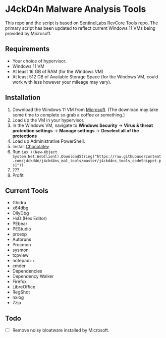 # J4ckD4n Malware Analysis Tools

This repo and the script is based on [SentinelLabs RevCore Tools](https://github.com/SentineLabs/SentinelLabs_RevCore_Tools) repo. The primary script has been updated to reflect current Windows 11 VMs being provided by Microsoft.

## Requirements
- Your choice of hypervisor.
- Windows 11 VM
- At least 16 GB of RAM (for the Windows VM)
- At least 512 GB of Available Storage Space (for the Windows VM, could work with less however your mileage may vary).

## Installation

1. Download the Windows 11 VM from [Microsoft](https://developer.microsoft.com/en-us/windows/downloads/virtual-machines/). (The download may take some time to complete so grab a coffee or something.)
2. Load up the VM in your hypervisor.
3. In the Windows VM, navigate to **Windows Security** -> **Virus & threat protection settings** -> **Manage settings** -> **Deselect all of the protections**
4. Load up Administrative PowerShell.
5. Install [Chocolatey](https://chocolatey.org/install).
6. Run `iex ((New-Object System.Net.WebClient).DownloadString("https://raw.githubusercontent.com/j4ckd4n/j4ckd4ns_mal_tools/master/j4ckd4ns_tools_codeSnippet.ps1"))`
7. ???
8. Profit

## Current Tools
- Ghidra
- x64dbg
- OllyDbg
- HxD (Hex Editor)
- PEbear
- PEStudio
- proexp
- Autoruns
- Procmon
- sysmon
- tcpview
- notepad++
- cmder
- Dependencies
- Dependency Walker
- Firefox
- LibreOffice
- RegShot
- nxlog
- 7zip

## Todo
- [ ] Remove noisy bloatware installed by Microsoft.
